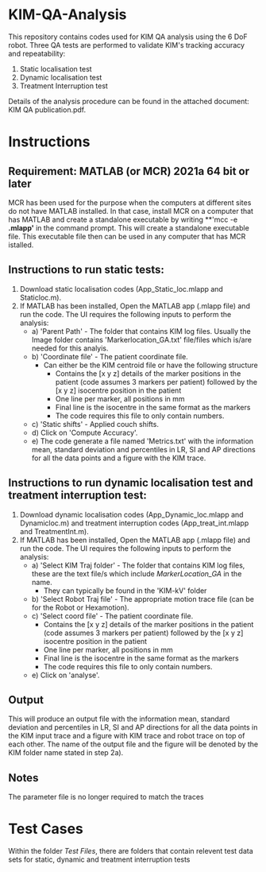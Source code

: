# KIM-QA-Analysis
This repository contains codes used for KIM QA analysis using the 6 DoF robot. Three QA tests are performed to validate KIM's tracking accuracy and repeatability: 

1. Static localisation test
2. Dynamic localisation test
3. Treatment Interruption test

Details of the analysis procedure can be found in the attached document: KIM QA publication.pdf.

# Instructions

## Requirement: MATLAB (or MCR) 2021a 64 bit or later 
MCR has been used for the purpose when the computers at different sites do not have MATLAB installed. In that case, install MCR on a computer that has MATLAB and create a standalone executable by writing **'mcc -e **.mlapp'** in the command prompt. This will create a standalone executable file. This executable file then can be used in any computer that has MCR istalled.  

## Instructions to run static tests: 
1. Download static localisation codes (App_Static_loc.mlapp and Staticloc.m).
2. If MATLAB has been installed, Open the MATLAB app (.mlapp file) and run the code. The UI requires the following inputs to perform the analysis:  
   * a) 'Parent Path' - The folder that contains KIM log files. Usually the Image folder contains 'Markerlocation_GA.txt' file/files which is/are needed for this analyis.
   * b) 'Coordinate file' - The patient coordinate file.  
      * Can either be the KIM centroid file or have the following structure
         * Contains the [x y z] details of the marker positions in the patient (code assumes 3 markers per patient) followed by the [x y z] isocentre position in the patient
         * One line per marker, all positions in mm  
         * Final line is the isocentre in the same format as the markers  
         * The code requires this file to only contain numbers.  
   * c) 'Static shifts' - Applied couch shifts. 
   * d) Click on 'Compute Accuracy'. 
   * e) The code generate a file named 'Metrics.txt' with the information mean, standard deviation and percentiles in LR, SI and AP directions for all the data points and a figure with the KIM trace. 

## Instructions to run dynamic localisation test and treatment interruption test: 
1. Download dynamic localisation codes (App_Dynamic_loc.mlapp and Dynamicloc.m) and treatment interruption codes (App_treat_int.mlapp and TreatmentInt.m).
2. If MATLAB has been installed, Open the MATLAB app (.mlapp file) and run the code. The UI requires the following inputs to perform the analysis:  
   * a) 'Select KIM Traj folder' - The folder that contains KIM log files, these are the text file/s which include *MarkerLocation_GA* in the name. 
      * They can typically be found in the 'KIM-kV' folder
   * b) 'Select Robot Traj file' - The appropriate motion trace file (can be for the Robot or Hexamotion).  
   * c) 'Select coord file' - The patient coordinate file.  
      * Contains the [x y z] details of the marker positions in the patient (code assumes 3 markers per patient) followed by the [x y z] isocentre position in the patient
      * One line per marker, all positions in mm  
      * Final line is the isocentre in the same format as the markers  
      * The code requires this file to only contain numbers.    
   * e) Click on 'analyse'.
 
## Output
This will produce an output file with the information mean, standard deviation and percentiles in LR, SI and AP directions for all the data points in the KIM input trace and a figure with KIM trace and robot trace on top of each other. The name of the output file and the figure will be denoted by the KIM folder name stated in step 2a).  

## Notes
The parameter file is no longer required to match the traces

# Test Cases
Within the folder *Test Files*, there are folders that contain relevent test data sets for static, dynamic and treatment interruption tests